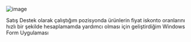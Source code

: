 ![image](https://github.com/user-attachments/assets/4acf6088-3623-47d5-8cca-dce1438b882b)

  Satış Destek olarak çalıştığım pozisyonda ürünlerin fiyat iskonto oranlarını hızlı bir şekilde
 hesaplamamda yardımcı olması için geliştirdiğim Windows Form Uygulaması
